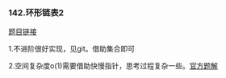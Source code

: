 ### 142.环形链表2

[题目链接](https://leetcode-cn.com/problems/linked-list-cycle-ii/)

1.不进阶很好实现，见git。借助集合即可

2.空间复杂度o(1)需要借助快慢指针，思考过程复杂一些。[官方题解](https://leetcode-cn.com/problems/linked-list-cycle-ii/solution/huan-xing-lian-biao-ii-by-leetcode-solution/)



